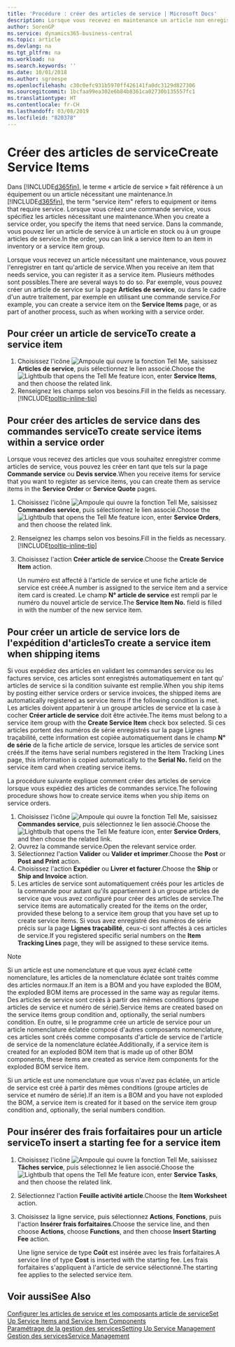 ```yaml
---
title: 'Procédure : créer des articles de service | Microsoft Docs'
description: Lorsque vous recevez en maintenance un article non enregistré, vous pouvez l'enregistrer en tant qu'article de service.
author: SorenGP
ms.service: dynamics365-business-central
ms.topic: article
ms.devlang: na
ms.tgt_pltfrm: na
ms.workload: na
ms.search.keywords: ''
ms.date: 10/01/2018
ms.author: sgroespe
ms.openlocfilehash: c30c0efc931b5970ff426141fa0dc3129d827306
ms.sourcegitcommit: 1bcfaa99ea302e6b84b8361ca02730b135557fc1
ms.translationtype: HT
ms.contentlocale: fr-CH
ms.lasthandoff: 03/08/2019
ms.locfileid: "820378"
---
```

# <a name="create-service-items"></a><span data-ttu-id="db5ff-103">Créer des articles de service</span><span class="sxs-lookup"><span data-stu-id="db5ff-103">Create Service Items</span></span>
<span data-ttu-id="db5ff-104">Dans [!INCLUDE[d365fin](includes/d365fin_md.md)], le terme « article de service » fait référence à un équipement ou un article nécessitant une maintenance.</span><span class="sxs-lookup"><span data-stu-id="db5ff-104">In [!INCLUDE[d365fin](includes/d365fin_md.md)], the term "service item" refers to equipment or items that require service.</span></span> <span data-ttu-id="db5ff-105">Lorsque vous créez une commande service, vous spécifiez les articles nécessitant une maintenance.</span><span class="sxs-lookup"><span data-stu-id="db5ff-105">When you create a service order, you specify the items that need service.</span></span> <span data-ttu-id="db5ff-106">Dans la commande, vous pouvez lier un article de service à un article en stock ou à un groupe articles de service.</span><span class="sxs-lookup"><span data-stu-id="db5ff-106">In the order, you can link a service item to an item in inventory or a service item group.</span></span>    

<span data-ttu-id="db5ff-107">Lorsque vous recevez un article nécessitant une maintenance, vous pouvez l'enregistrer en tant qu'article de service.</span><span class="sxs-lookup"><span data-stu-id="db5ff-107">When you receive an item that needs service, you can register it as a service item.</span></span> <span data-ttu-id="db5ff-108">Plusieurs méthodes sont possibles.</span><span class="sxs-lookup"><span data-stu-id="db5ff-108">There are several ways to do so.</span></span> <span data-ttu-id="db5ff-109">Par exemple, vous pouvez créer un article de service sur la page **Articles de service**, ou dans le cadre d'un autre traitement, par exemple en utilisant une commande service.</span><span class="sxs-lookup"><span data-stu-id="db5ff-109">For example, you can create a service item on the **Service Items** page, or as part of another process, such as when working with a service order.</span></span>   

## <a name="to-create-a-service-item"></a><span data-ttu-id="db5ff-110">Pour créer un article de service</span><span class="sxs-lookup"><span data-stu-id="db5ff-110">To create a service item</span></span>  
1. <span data-ttu-id="db5ff-111">Choisissez l'icône ![Ampoule qui ouvre la fonction Tell Me](media/ui-search/search_small.png "Dites-moi ce que vous voulez faire"), saisissez **Articles de service**, puis sélectionnez le lien associé.</span><span class="sxs-lookup"><span data-stu-id="db5ff-111">Choose the ![Lightbulb that opens the Tell Me feature](media/ui-search/search_small.png "Tell me what you want to do") icon, enter **Service Items**, and then choose the related link.</span></span>
2. <span data-ttu-id="db5ff-112">Renseignez les champs selon vos besoins.</span><span class="sxs-lookup"><span data-stu-id="db5ff-112">Fill in the fields as necessary.</span></span> [!INCLUDE[tooltip-inline-tip](includes/tooltip-inline-tip_md.md)]  

## <a name="to-create-service-items-within-a-service-order"></a><span data-ttu-id="db5ff-113">Pour créer des articles de service dans des commandes service</span><span class="sxs-lookup"><span data-stu-id="db5ff-113">To create service items within a service order</span></span>  
<span data-ttu-id="db5ff-114">Lorsque vous recevez des articles que vous souhaitez enregistrer comme articles de service, vous pouvez les créer en tant que tels sur la page **Commande service** ou **Devis service**.</span><span class="sxs-lookup"><span data-stu-id="db5ff-114">When you receive items for service that you want to register as service items, you can create them as service items in the **Service Order** or **Service Quote** pages.</span></span>  

1. <span data-ttu-id="db5ff-115">Choisissez l'icône ![Ampoule qui ouvre la fonction Tell Me](media/ui-search/search_small.png "Dites-moi ce que vous voulez faire"), saisissez **Commandes service**, puis sélectionnez le lien associé.</span><span class="sxs-lookup"><span data-stu-id="db5ff-115">Choose the ![Lightbulb that opens the Tell Me feature](media/ui-search/search_small.png "Tell me what you want to do") icon, enter **Service Orders**, and then choose the related link.</span></span>  
2. <span data-ttu-id="db5ff-116">Renseignez les champs selon vos besoins.</span><span class="sxs-lookup"><span data-stu-id="db5ff-116">Fill in the fields as necessary.</span></span> [!INCLUDE[tooltip-inline-tip](includes/tooltip-inline-tip_md.md)]  
3. <span data-ttu-id="db5ff-117">Choisissez l'action **Créer article de service**.</span><span class="sxs-lookup"><span data-stu-id="db5ff-117">Choose the **Create Service Item** action.</span></span>  

    <span data-ttu-id="db5ff-118">Un numéro est affecté à l'article de service et une fiche article de service est créée.</span><span class="sxs-lookup"><span data-stu-id="db5ff-118">A number is assigned to the service item and a service item card is created.</span></span> <span data-ttu-id="db5ff-119">Le champ **N° article de service** est rempli par le numéro du nouvel article de service.</span><span class="sxs-lookup"><span data-stu-id="db5ff-119">The **Service Item No.** field is filled in with the number of the new service item.</span></span>

## <a name="to-create-a-service-item-when-shipping-items"></a><span data-ttu-id="db5ff-120">Pour créer un article de service lors de l'expédition d'articles</span><span class="sxs-lookup"><span data-stu-id="db5ff-120">To create a service item when shipping items</span></span>  
<span data-ttu-id="db5ff-121">Si vous expédiez des articles en validant les commandes service ou les factures service, ces articles sont enregistrés automatiquement en tant qu' articles de service si la condition suivante est remplie.</span><span class="sxs-lookup"><span data-stu-id="db5ff-121">When you ship items by posting either service orders or service invoices, the shipped items are automatically registered as service items if the following condition is met.</span></span> <span data-ttu-id="db5ff-122">Les articles doivent appartenir à un groupe articles de service et la case à cocher **Créer article de service** doit être activée.</span><span class="sxs-lookup"><span data-stu-id="db5ff-122">The items must belong to a service item group with the **Create Service Item** check box selected.</span></span> <span data-ttu-id="db5ff-123">Si ces articles portent des numéros de série enregistrés sur la page Lignes traçabilité, cette information est copiée automatiquement dans le champ **N° de série** de la fiche article de service, lorsque les articles de service sont créés.</span><span class="sxs-lookup"><span data-stu-id="db5ff-123">If the items have serial numbers registered in the Item Tracking Lines page, this information is copied automatically to the **Serial No.** field on the service item card when creating service items.</span></span>  

<span data-ttu-id="db5ff-124">La procédure suivante explique comment créer des articles de service lorsque vous expédiez des articles de commandes service.</span><span class="sxs-lookup"><span data-stu-id="db5ff-124">The following procedure shows how to create service items when you ship items on service orders.</span></span>  

1. <span data-ttu-id="db5ff-125">Choisissez l'icône ![Ampoule qui ouvre la fonction Tell Me](media/ui-search/search_small.png "Dites-moi ce que vous voulez faire"), saisissez **Commandes service**, puis sélectionnez le lien associé.</span><span class="sxs-lookup"><span data-stu-id="db5ff-125">Choose the ![Lightbulb that opens the Tell Me feature](media/ui-search/search_small.png "Tell me what you want to do") icon, enter **Service Orders**, and then choose the related link.</span></span>  
2. <span data-ttu-id="db5ff-126">Ouvrez la commande service.</span><span class="sxs-lookup"><span data-stu-id="db5ff-126">Open the relevant service order.</span></span>  
3. <span data-ttu-id="db5ff-127">Sélectionnez l'action **Valider** ou **Valider et imprimer**.</span><span class="sxs-lookup"><span data-stu-id="db5ff-127">Choose the **Post** or **Post and Print** action.</span></span>  
4. <span data-ttu-id="db5ff-128">Choisissez l'action **Expédier** ou **Livrer et facturer**.</span><span class="sxs-lookup"><span data-stu-id="db5ff-128">Choose the **Ship** or **Ship and Invoice** action.</span></span>  
5. <span data-ttu-id="db5ff-129">Les articles de service sont automatiquement créés pour les articles de la commande pour autant qu'ils appartiennent à un groupe articles de service que vous avez configuré pour créer des articles de service.</span><span class="sxs-lookup"><span data-stu-id="db5ff-129">The service items are automatically created for the items on the order, provided these belong to a service item group that you have set up to create service items.</span></span> <span data-ttu-id="db5ff-130">Si vous avez enregistré des numéros de série précis sur la page **Lignes traçabilité**, ceux-ci sont affectés à ces articles de service.</span><span class="sxs-lookup"><span data-stu-id="db5ff-130">If you registered specific serial numbers on the **Item Tracking Lines** page, they will be assigned to these service items.</span></span>  

> [!NOTE]  
>  <span data-ttu-id="db5ff-131">Si un article est une nomenclature et que vous ayez éclaté cette nomenclature, les articles de la nomenclature éclatée sont traités comme des articles normaux.</span><span class="sxs-lookup"><span data-stu-id="db5ff-131">If an item is a BOM and you have exploded the BOM, the exploded BOM items are processed in the same way as regular items.</span></span> <span data-ttu-id="db5ff-132">Des articles de service sont créés à partir des mêmes conditions (groupe articles de service et numéro de série).</span><span class="sxs-lookup"><span data-stu-id="db5ff-132">Service items are created based on the service items group condition and, optionally, the serial numbers condition.</span></span> <span data-ttu-id="db5ff-133">En outre, si le programme crée un article de service pour un article nomenclature éclatée composé d'autres composants nomenclature, ces articles sont créés comme composants d'article de service de l'article de service de la nomenclature éclatée.</span><span class="sxs-lookup"><span data-stu-id="db5ff-133">Additionally, if a service item is created for an exploded BOM item that is made up of other BOM components, these items are created as service item components for the exploded BOM service item.</span></span>  
>   
>  <span data-ttu-id="db5ff-134">Si un article est une nomenclature que vous n'avez pas éclatée, un article de service est créé à partir des mêmes conditions (groupe articles de service et numéro de série).</span><span class="sxs-lookup"><span data-stu-id="db5ff-134">If an item is a BOM and you have not exploded the BOM, a service item is created for it based on the service item group condition and, optionally, the serial numbers condition.</span></span>  

## <a name="to-insert-a-starting-fee-for-a-service-item"></a><span data-ttu-id="db5ff-135">Pour insérer des frais forfaitaires pour un article service</span><span class="sxs-lookup"><span data-stu-id="db5ff-135">To insert a starting fee for a service item</span></span>
1. <span data-ttu-id="db5ff-136">Choisissez l'icône ![Ampoule qui ouvre la fonction Tell Me](media/ui-search/search_small.png "Dites-moi ce que vous voulez faire"), saisissez **Tâches service**, puis sélectionnez le lien associé.</span><span class="sxs-lookup"><span data-stu-id="db5ff-136">Choose the ![Lightbulb that opens the Tell Me feature](media/ui-search/search_small.png "Tell me what you want to do") icon, enter **Service Tasks**, and then choose the related link.</span></span>
2. <span data-ttu-id="db5ff-137">Sélectionnez l'action **Feuille activité article**.</span><span class="sxs-lookup"><span data-stu-id="db5ff-137">Choose the **Item Worksheet** action.</span></span>
3. <span data-ttu-id="db5ff-138">Choisissez la ligne service, puis sélectionnez **Actions**, **Fonctions**, puis l'action **Insérer frais forfaitaires**.</span><span class="sxs-lookup"><span data-stu-id="db5ff-138">Choose the service line, and then choose **Actions**, choose **Functions**, and then choose **Insert Starting Fee** action.</span></span>  

    <span data-ttu-id="db5ff-139">Une ligne service de type **Coût** est insérée avec les frais forfaitaires.</span><span class="sxs-lookup"><span data-stu-id="db5ff-139">A service line of type **Cost** is inserted with the starting fee.</span></span> <span data-ttu-id="db5ff-140">Les frais forfaitaires s'appliquent à l'article de service sélectionné.</span><span class="sxs-lookup"><span data-stu-id="db5ff-140">The starting fee applies to the selected service item.</span></span>

## <a name="see-also"></a><span data-ttu-id="db5ff-141">Voir aussi</span><span class="sxs-lookup"><span data-stu-id="db5ff-141">See Also</span></span>  
[<span data-ttu-id="db5ff-142">Configurer les articles de service et les composants article de service</span><span class="sxs-lookup"><span data-stu-id="db5ff-142">Set Up Service Items and Service Item Components</span></span>](service-how-setup-service-items.md)  
[<span data-ttu-id="db5ff-143">Paramétrage de la gestion des services</span><span class="sxs-lookup"><span data-stu-id="db5ff-143">Setting Up Service Management</span></span>](service-setup-service.md)  
[<span data-ttu-id="db5ff-144">Gestion des services</span><span class="sxs-lookup"><span data-stu-id="db5ff-144">Service Management</span></span>](service-service.md)  
